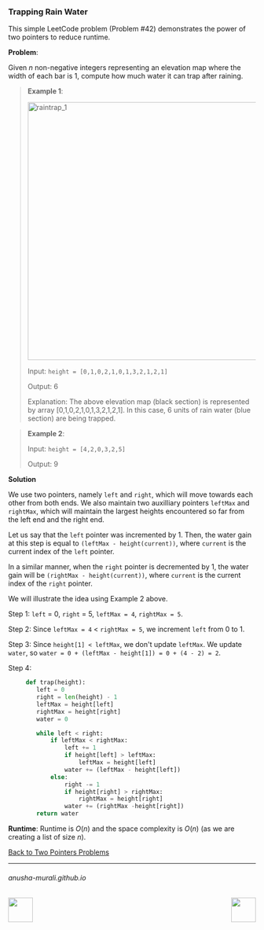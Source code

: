 ### Trapping Rain Water

This simple LeetCode problem (Problem #42) demonstrates the power of two pointers to reduce runtime.

**Problem**: 

Given $n$ non-negative integers representing an elevation map where the width of each bar is 1, 
compute how much water it can trap after raining.

> **Example 1**:
>
> <img width="525" alt="raintrap_1" src="https://github.com/user-attachments/assets/dd747ea6-52d1-4963-9246-dbf0de95c9aa" />
> 
>
> Input: `height = [0,1,0,2,1,0,1,3,2,1,2,1]`
> 
> Output: 6
> 
> Explanation: The above elevation map (black section) is represented by array [0,1,0,2,1,0,1,3,2,1,2,1].
> In this case, 6 units of rain water (blue section) are being trapped.

> **Example 2**:
>
> Input: `height = [4,2,0,3,2,5]`
>
> Output: 9

**Solution**

We use two pointers, namely `left` and `right`, which will move towards each other from both ends. We also maintain two auxilliary pointers `leftMax` and `rightMax`, which will maintain the largest heights encountered so far from the left end and the right end.

Let us say that the `left` pointer was incremented by 1. Then, the water gain at this step is equal to `(leftMax - height(current))`, where `current` is the current index of the `left` pointer.

In a similar manner, when the `right` pointer is decremented by 1, the water gain will be `(rightMax - height(current))`, where `current` is the current index of the `right` pointer.

We will illustrate the idea using Example 2 above.

Step 1: `left` = 0, `right` = 5, `leftMax = 4`, `rightMax = 5`.

Step 2: Since `leftMax = 4` < `rightMax = 5`, we increment `left` from 0 to 1.

Step 3: Since `height[1] < leftMax`, we don't update `leftMax`. We update `water`, so `water = 0 + (leftMax - height[1]) = 0 + (4 - 2) = 2`.

Step 4:

```python
     def trap(height):
        left = 0
        right = len(height) - 1
        leftMax = height[left]
        rightMax = height[right]
        water = 0

        while left < right:
            if leftMax < rightMax:
                left += 1
                if height[left] > leftMax:
                    leftMax = height[left]
                water += (leftMax - height[left])
            else:
                right -= 1
                if height[right] > rightMax:
                    rightMax = height[right]
                water += (rightMax -height[right])
        return water
```



**Runtime**: Runtime is $O(n)$ and the space complexity is $O(n)$ (as we are creating a list of size $n$).

[Back to Two Pointers Problems](./problems.md)

* * *
###### anusha-murali.github.io

<img src="https://github.com/anusha-murali/anusha-murali.github.io/assets/111596338/639243aa-2857-4595-a65a-7852762bb002" width="50" height="50" align="left">

[<img src="https://github.com/user-attachments/assets/989cfb30-4fb8-40f8-a812-8a054869aa32" width="50" height="50" align="right">](../index.md)
